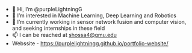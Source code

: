 - 👋 Hi, I’m @purpleLightningG
- 👀 I’m interested in Machine Learning, Deep Learning and Robotics
- 🌱 I’m currently working in sensor network fusion and computer vision, and seeking internships in these field 
- 📫 I can be reached at shossa4@gmu.edu
- Webssite - https://purplelightningg.github.io/portfolio-website/
<!---
purpleLightningG/purpleLightningG is a ✨ special ✨ repository because its `README.md` (this file) appears on your GitHub profile.
You can click the Preview link to take a look at your changes.
--->
